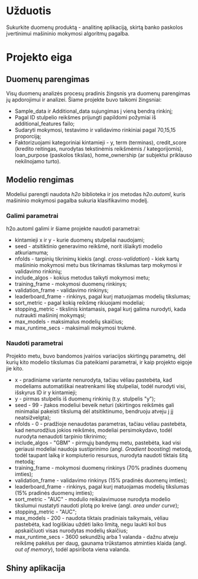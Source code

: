 # Užduotis

Sukurkite duomenų produktą - analitinę aplikaciją, skirtą banko paskolos įvertinimui mašininio mokymosi algoritmų pagalba.

# Projekto eiga

## Duomenų parengimas
Visų duomenų analizės procesų pradinis žingsnis yra duomenų parengimas jų apdorojimui ir analizei. Šiame projekte buvo taikomi žingsniai:
* Sample_data ir Additional_data sujungimas į vieną bendrą rinkinį;
* Pagal ID stulpelio reikšmes prijungti papildomi požymiai iš additional_features failo;
* Sudaryti mokymosi, testavimo ir validavimo rinkiniai pagal 70,15,15 proporciją;
* Faktorizuojami kategoriniai kintamieji - y, term (terminas), credit_score (kredito reitingas, nurodytas tekstinėmis reikšmėmis / kategorijomis), loan_purpose (paskolos tikslas), home_ownership (ar subjektui priklauso nekilnojamo turto).

## Modelio rengimas
Modeliui parengti naudota _h2o_ biblioteka ir jos metodas _h2o.automl_, kuris mašininio mokymosi pagalba sukuria klasifikavimo modelį.

### Galimi parametrai
h2o.automl galimi ir šiame projekte naudoti parametrai:
* kintamieji x ir y - kurie duomenų stulpeliai naudojami;
* seed - atsitiktinio generavimo reikšmė, norit išlaikyti modelio atkuriamuma;
* nfolds - tarpinių tikrinimų kiekis (angl. _cross-validation_) - kiek kartų mašininio mokymosi metu bus tikrinamas tikslumas tarp mokymosi ir validavimo rinkinių;
* include_algos - kokius metodus taikyti mokymosi metu;
* training_frame - mokymosi duomenų rinkinys;
* validation_frame - validavimo rinkinys;
* leaderboard_frame - rinkinys, pagal kurį matuojamas modelių tikslumas;
* sort_metric - pagal kokią reikšmę rikiuojami modeliai;
* stopping_metric - tikslinis kintamasis, pagal kurį galima nurodyti, kada nutraukti mašininį mokymąsi;
* max_models - maksimalus modelių skaičius;
* max_runtime_secs - maksimali mokymosi trukmė.

### Naudoti parametrai
Projekto metu, buvo bandomos įvairios variacijos skirtingų parametrų, dėl kurių kito modelio tikslumas čia pateikiami parametrai, ir kaip projekto eigoje jie kito.
* x - pradiniame variante nenurodyta, tačiau vėliau pastebėta, kad modeliams automatiškai neatrenkami likę stulpeliai, todėl nurodyti visi, išskyrus ID ir y kintamieji;
* y - pirmas stulpelis iš duomenų rinkinių (t.y. stulpelis "y");
* seed - 99 - įtakos modeliui beveik neturi (skirtingos reikšmės gali minimaliai pakeisti tikslumą dėl atsitiktinumo, bendruoju atveju į jį neatsižvelgta);
* nfolds - 0 - pradžioje nenaudotas parametras, tačiau vėliau pastebėta, kad nenurodžius jokios reikšmės, modeliai persimokydavo, todėl nurodyta nenaudoti tarpinio tikrinimo;
* include_algos - "GBM" - pirmųjų bandymų metu, pastebėta, kad visi geriausi modeliai naudoja sustiprinimo (angl. _Gradient boosting_) metodą, todėl taupant laiką ir kompiuterio resursus, nurodyta naudoti tiktais šitą metodą;
* training_frame - mokymosi duomenų rinkinys (70% pradinės duomenų imties);
* validation_frame - validavimo rinkinys (15% pradinės duomenų imties);
* leaderboard_frame - rinkinys, pagal kurį matuojamas modelių tikslumas (15% pradinės duomenų imties);
* sort_metric - "AUC" - modulio reikalavimuose nurodyta modelio tikslumui nustatyti naudoti plotą po kreive (angl. _area under curve_);
* stopping_metric - "AUC";
* max_models - 200 - naudota tiktais pradiniais taikymais, vėliau pastebėta, kad logiškiau uždėti laiko limitą, negu laukti kol bus apskaičiuoti visas nurodytas modelių skaičius;
* max_runtime_secs - 3600 sekundžių arba 1 valanda - dažnu atveju reikšmę pakėlus per daug, gaunama trūkstamos atminties klaida (angl. _out of memory_), todėl apsiribota viena valanda.

## Shiny aplikacija
